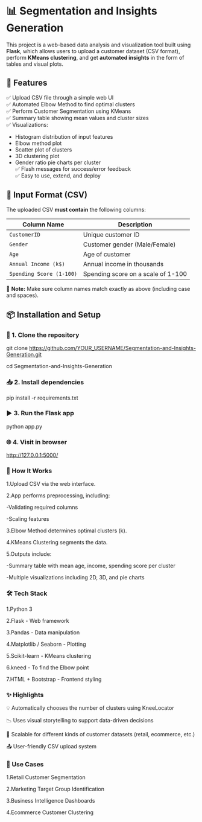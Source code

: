 # 📊 Segmentation and Insights Generation

This project is a web-based data analysis and visualization tool built using **Flask**, which allows users to upload a customer dataset (CSV format), perform **KMeans clustering**, and get **automated insights** in the form of tables and visual plots.

## 🚀 Features

✅ Upload CSV file through a simple web UI  
✅ Automated Elbow Method to find optimal clusters  
✅ Perform Customer Segmentation using KMeans  
✅ Summary table showing mean values and cluster sizes  
✅ Visualizations:
- Histogram distribution of input features
- Elbow method plot
- Scatter plot of clusters
- 3D clustering plot
- Gender ratio pie charts per cluster  
✅ Flash messages for success/error feedback  
✅ Easy to use, extend, and deploy  


## 📝 Input Format (CSV)

The uploaded CSV **must contain** the following columns:

| Column Name                | Description                        |
|---------------------------|------------------------------------|
| `CustomerID`              | Unique customer ID                 |
| `Gender`                  | Customer gender (Male/Female)      |
| `Age`                     | Age of customer                    |
| `Annual Income (k$)`      | Annual income in thousands         |
| `Spending Score (1-100)`  | Spending score on a scale of 1-100 |

📌 **Note:** Make sure column names match exactly as above (including case and spaces).


## 📦 Installation and Setup

### 🔧 1. Clone the repository

git clone https://github.com/YOUR_USERNAME/Segmentation-and-Insights-Generation.git

cd Segmentation-and-Insights-Generation

### 📥 2. Install dependencies

pip install -r requirements.txt

### ▶️ 3. Run the Flask app

python app.py

### 🌐 4. Visit in browser

http://127.0.0.1:5000/


### 🧠 How It Works

1.Upload CSV via the web interface.

2.App performs preprocessing, including:
  
  -Validating required columns
  
  -Scaling features

3.Elbow Method determines optimal clusters (k).

4.KMeans Clustering segments the data.

5.Outputs include:
  
  -Summary table with mean age, income, spending score per cluster
  
  -Multiple visualizations including 2D, 3D, and pie charts


### 🛠️ Tech Stack
1.Python 3

2.Flask - Web framework

3.Pandas - Data manipulation

4.Matplotlib / Seaborn - Plotting

5.Scikit-learn - KMeans clustering

6.kneed - To find the Elbow point

7.HTML + Bootstrap - Frontend styling


### ✨ Highlights

💡 Automatically chooses the number of clusters using KneeLocator

📉 Uses visual storytelling to support data-driven decisions

🔄 Scalable for different kinds of customer datasets (retail, ecommerce, etc.)

📤 User-friendly CSV upload system


### 🧪 Use Cases

1.Retail Customer Segmentation

2.Marketing Target Group Identification

3.Business Intelligence Dashboards

4.Ecommerce Customer Clustering

